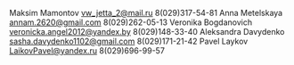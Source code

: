 Maksim Mamontovvw_jetta_2@mail.ru8(029)317-54-81Anna Metelskayaannam.2620@gmail.com8(029)262-05-13Veronika Bogdanovichveronicka.angel2012@yandex.by8(029)148-33-40Aleksandra Davydenkosasha.davydenko1102@gmail.com8(029)171-21-42Pavel LaykovLaikovPavel@yandex.ru8(029)696-99-57